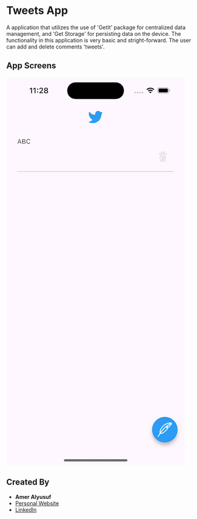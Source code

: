 # Tweets App

A application that utilizes the use of 'GetIt' package for centralized data management, and 'Get Storage' for persisting data on the device.
The functionality in this application is very basic and stright-forward. The user can add and delete comments 'tweets'.

## App Screens

![Alt text](./tweet.gif)

## Created By

- **Amer Alyusuf**
- [Personal Website](https://amer266030.github.io)
- [LinkedIn](https://www.linkedin.com/in/amer-alyusuf-77398587)